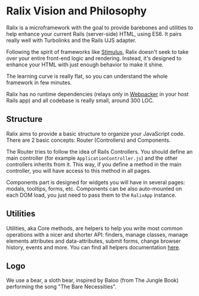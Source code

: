 # Ralix Vision and Philosophy

Ralix is a microframework with the goal to provide barebones and utilities to help enhance your current Rails (server-side) HTML, using ES6. It pairs really well with Turbolinks and the Rails UJS adapter.

Following the spirit of frameworks like [Stimulus](https://github.com/stimulusjs/stimulus), Ralix doesn't seek to take over your entire front-end logic and rendering. Instead, it's designed to enhance your HTML with just enough behavior to make it shine.

The learning curve is really flat, so you can understand the whole framework in few minutes.

Ralix has no runtime dependencies (relays only in [Webpacker](https://github.com/rails/webpacker) in your host Rails app) and all codebase is really small, around 300 LOC.

## Structure

Ralix aims to provide a basic structure to organize your JavaScript code. There are 2 basic concepts: Router (Controllers) and Components.

The Router tries to follow the idea of Rails Controllers. You should define an main controller (for example `ApplicationController.js`) and the other controllers inherits from it. This way, if you define a method in the main controller, you will have access to this method in all pages.

Components part is designed for widgets you will have in several pages: modals, tooltips, forms, etc. Components can be also auto-mounted on each DOM load, you just need to pass them to the `RalixApp` instance.

## Utilities

Utilities, aka Core methods, are helpers to help you write most common operations with a nicer and shorter API: finders, manage classes, manage elements attributes and data-attributes, submit forms, change browser history, events and more. You can find all helpers documentation [here](CORE_API.md).

## Logo

We use a bear, a sloth bear, inspired by Baloo (from The Jungle Book) performing the song "The Bare Necessities".
